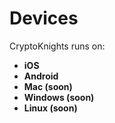 # Devices

CryptoKnights runs on:

* **iOS**
* **Android**
* **Mac (soon)**
* **Windows (soon)**
* **Linux (soon)**
